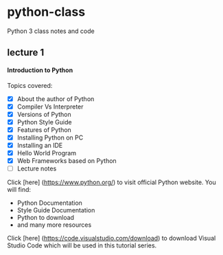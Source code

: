 # python-class
Python 3 class notes and code

## lecture 1
#### Introduction to Python
Topics covered:
- [x] About the author of Python
- [x] Compiler Vs Interpreter
- [x] Versions of Python
- [x] Python Style Guide
- [x] Features of Python
- [x] Installing Python on PC
- [x] Installing an IDE
- [x] Hello World Program
- [x] Web Frameworks based on Python
- [ ] Lecture notes

Click [here] (https://www.python.org/) to visit official Python website.
You will find:
* Python Documentation
* Style Guide Documentation
* Python to download
* and many more resources

Click [here] (https://code.visualstudio.com/download) to download Visual Studio Code which will be used in this tutorial series.